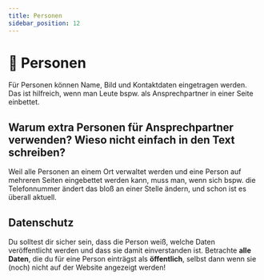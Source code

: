 ```yaml
---
title: Personen
sidebar_position: 12
---
```


# 👤 Personen
Für Personen können Name, Bild und Kontaktdaten eingetragen werden. Das ist hilfreich, wenn man Leute bspw. als Ansprechpartner in einer Seite einbettet.

## Warum extra Personen für Ansprechpartner verwenden? Wieso nicht einfach in den Text schreiben?
Weil alle Personen an einem Ort verwaltet werden und eine Person auf mehreren Seiten eingebettet werden kann, muss man, wenn sich bspw. die Telefonnummer ändert das bloß an einer Stelle ändern, und schon ist es überall aktuell.

## Datenschutz
Du solltest dir sicher sein, dass die Person weiß, welche Daten veröffentlicht werden und dass sie damit einverstanden ist. Betrachte **alle Daten**, die du für eine Person einträgst als **öffentlich**, selbst dann wenn sie (noch) nicht auf der Website angezeigt werden!